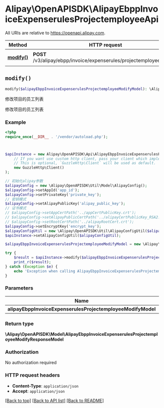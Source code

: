 # Alipay\OpenAPISDK\AlipayEbppInvoiceExpenserulesProjectemployeeApi

All URIs are relative to https://openapi.alipay.com.

Method | HTTP request | Description
------------- | ------------- | -------------
[**modify()**](AlipayEbppInvoiceExpenserulesProjectemployeeApi.md#modify) | **POST** /v3/alipay/ebpp/invoice/expenserules/projectemployee/modify | 修改项目的员工列表


## `modify()`

```php
modify($alipayEbppInvoiceExpenserulesProjectemployeeModifyModel): \Alipay\OpenAPISDK\Model\AlipayEbppInvoiceExpenserulesProjectemployeeModifyResponseModel
```

修改项目的员工列表

修改项目的员工列表

### Example

```php
<?php
require_once(__DIR__ . '/vendor/autoload.php');



$apiInstance = new Alipay\OpenAPISDK\Api\AlipayEbppInvoiceExpenserulesProjectemployeeApi(
    // If you want use custom http client, pass your client which implements `GuzzleHttp\ClientInterface`.
    // This is optional, `GuzzleHttp\Client` will be used as default.
    new GuzzleHttp\Client()
);

// 初始化alipay参数
$alipayConfig = new \Alipay\OpenAPISDK\Util\Model\AlipayConfig();
$alipayConfig->setAppId('app_id');
$alipayConfig->setPrivateKey('private_key');
// 密钥模式
$alipayConfig->setAlipayPublicKey('alipay_public_key');
// 证书模式
// $alipayConfig->setAppCertPath('../appCertPublicKey.crt');
// $alipayConfig->setAlipayPublicCertPath('../alipayCertPublicKey_RSA2.crt');
// $alipayConfig->setRootCertPath('../alipayRootCert.crt');
$alipayConfig->setEncryptKey('encrypt_key');
$alipayConfigUtil = new \Alipay\OpenAPISDK\Util\AlipayConfigUtil($alipayConfig);
$apiInstance->setAlipayConfigUtil($alipayConfigUtil);

$alipayEbppInvoiceExpenserulesProjectemployeeModifyModel = new \Alipay\OpenAPISDK\Model\AlipayEbppInvoiceExpenserulesProjectemployeeModifyModel(); // \Alipay\OpenAPISDK\Model\AlipayEbppInvoiceExpenserulesProjectemployeeModifyModel

try {
    $result = $apiInstance->modify($alipayEbppInvoiceExpenserulesProjectemployeeModifyModel);
    print_r($result);
} catch (Exception $e) {
    echo 'Exception when calling AlipayEbppInvoiceExpenserulesProjectemployeeApi->modify: ', $e->getMessage(), PHP_EOL;
}
```

### Parameters

Name | Type | Description  | Notes
------------- | ------------- | ------------- | -------------
 **alipayEbppInvoiceExpenserulesProjectemployeeModifyModel** | **\Alipay\OpenAPISDK\Model\AlipayEbppInvoiceExpenserulesProjectemployeeModifyModel**|  | [optional]

### Return type

**\Alipay\OpenAPISDK\Model\AlipayEbppInvoiceExpenserulesProjectemployeeModifyResponseModel**

### Authorization

No authorization required

### HTTP request headers

- **Content-Type**: `application/json`
- **Accept**: `application/json`

[[Back to top]](#) [[Back to API list]](../../README.md#api-endpoints)
[[Back to README]](../../README.md)
